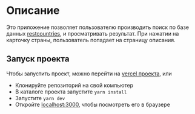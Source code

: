 # Описание

Это приложение позволяет пользователю производить поиск по базе данных [restcountries](https://restcountries.com/), и просматривать результат. При нажатии на карточку страны, пользователь попадает на страницу описания.

## Запуск проекта

Чтобы запустить проект, можно перейти на [vercel проекта](https://decent-test-em1z.vercel.app/), или

- Клонируйте репозиторий на свой компьютер
- В каталоге проекта запустите `yarn install`
- Запустите `yarn dev`
- Откройте [localhost:3000](http://localhost:3000/), чтобы посмотреть его в браузере
